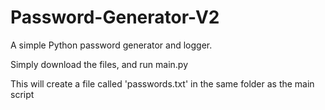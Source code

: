# Password-Generator-V2
A simple Python password generator and logger.

Simply download the files, and run main.py

This will create a file called 'passwords.txt' in the same folder as the main script
